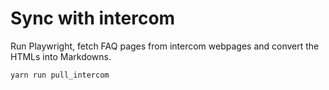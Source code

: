 # Sync with intercom

Run Playwright, fetch FAQ pages from intercom webpages and convert the HTMLs into Markdowns.

```
yarn run pull_intercom
```
